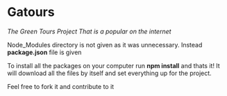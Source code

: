 <h1> Gatours</h1>

<em>The Green Tours Project That is a popular on the internet</em>

Node_Modules directory is not given as it was unnecessary. Instead <strong>package.json</strong> file is given

To install all the packages on your computer run <strong>npm install</strong> and thats it! It will download  all the files by itself and set everything up for the project.

Feel free to fork it and contribute to it

